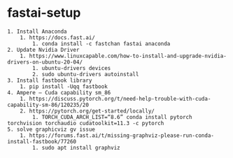 # fastai-setup

    1. Install Anaconda
        1. https://docs.fast.ai/
            1. conda install -c fastchan fastai anaconda
    2. Update Nvidia Driver
        1. https://www.linuxcapable.com/how-to-install-and-upgrade-nvidia-drivers-on-ubuntu-20-04/
            1. ubuntu-drivers devices
            2. sudo ubuntu-drivers autoinstall
    3. Install fastbook library
        1. pip install -Uqq fastbook
    4. Ampere – Cuda capability sm_86
        1. https://discuss.pytorch.org/t/need-help-trouble-with-cuda-capability-sm-86/120235/20
        2. https://pytorch.org/get-started/locally/
            1. TORCH_CUDA_ARCH_LIST=“8.6” conda install pytorch torchvision torchaudio cudatoolkit=11.3 -c pytorch
    5. solve graphicviz gv issue
        1. https://forums.fast.ai/t/missing-graphviz-please-run-conda-install-fastbook/77260
            1. sudo apt install graphviz
